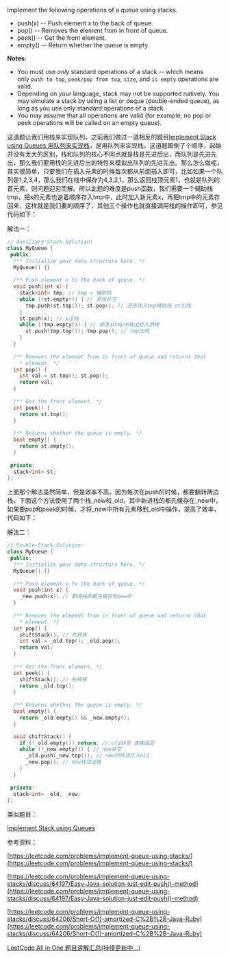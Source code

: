 Implement the following operations of a queue using stacks.

- push(x) -- Push element x to the back of queue.
- pop() -- Removes the element from in front of queue.
- peek() -- Get the front element.
- empty() -- Return whether the queue is empty.

**Notes:**

- You must use _only_ standard operations of a stack -- which means only `push to top`, `peek/pop from top`, `size`, and `is empty` operations are valid.
- Depending on your language, stack may not be supported natively. You may simulate a stack by using a list or deque (double-ended queue), as long as you use only standard operations of a stack.
- You may assume that all operations are valid (for example, no pop or peek operations will be called on an empty queue).

这道题让我们用栈来实现队列，之前我们做过一道相反的题目[Implement Stack using Queues 用队列来实现栈](http://www.cnblogs.com/grandyang/p/4568796.html)，是用队列来实现栈。这道题颠倒了个顺序，起始并没有太大的区别，栈和队列的核心不同点就是栈是先进后出，而队列是先进先出，那么我们要用栈的先进后出的特性来模拟出队列的先进先出。那么怎么做呢，其实很简单，只要我们在插入元素的时候每次都从前面插入即可，比如如果一个队列是1,2,3,4，那么我们在栈中保存为4,3,2,1，那么返回栈顶元素1，也就是队列的首元素，则问题迎刃而解。所以此题的难度是push函数，我们需要一个辅助栈tmp，把s的元素也逆着顺序存入tmp中，此时加入新元素x，再把tmp中的元素存回来，这样就是我们要的顺序了，其他三个操作也就直接调用栈的操作即可，参见代码如下：

解法一：

```cpp
// Auxiliary-Stack-Solution:
class MyQueue {
 public:
  /** Initialize your data structure here. */
  MyQueue() {}
    
  /** Push element x to the back of queue. */
  void push(int x) {
    stack<int> tmp; // tmp = 辅助栈
    while (!st.empty()) { // 原栈非空
      tmp.push(st.top()); st.pop(); // 逆序存入tmp辅助栈 st出栈
    }
    st.push(x); // x压栈
    while (!tmp.empty()) { // 顺序从tmp中取出存入原栈
      st.push(tmp.top()); tmp.pop(); // tmp出栈
    }
  }
    
  /** Removes the element from in front of queue and returns that
    * element. */
  int pop() {
    int val = st.top(); st.pop();
    return val;
  }
    
  /** Get the front element. */
  int peek() {
    return st.top();
  }
    
  /** Returns whether the queue is empty. */
  bool empty() {
    return st.empty();
  }
    
 private:
  stack<int> st;
};
```

上面那个解法虽然简单，但是效率不高，因为每次在push的时候，都要翻转两边栈，下面这个方法使用了两个栈_new和_old，其中新进栈的都先缓存在_new中，如果要pop和peek的时候，才将_new中所有元素移到_old中操作，提高了效率，代码如下：

解法二：

```cpp
// Double-Stack-Solution:
class MyQueue {
 public:
  /** Initialize your data structure here. */
  MyQueue() {}
    
  /** Push element x to the back of queue. */
  void push(int x) {
    _new.push(x); // 新进栈的都先缓存到new中
  }
    
  /** Removes the element from in front of queue and returns that
    * element. */
  int pop() {
    shiftStack(); // 先转移
    int val = _old.top(); _old.pop();
    return val;
  }
    
  /** Get the front element. */
  int peek() {
    shiftStack(); // 先转移
    return _old.top();
  }
    
  /** Returns whether the queue is empty. */
  bool empty() {
    return _old.empty() && _new.empty();
  }

  void shiftStack() {
    if (!_old.empty()) return; // old非空 直接返回
    while (!_new.empty()) { // new非空
      _old.push(_new.top()); // new的栈顶压入old
      _new.pop(); // new栈顶出栈
    }
  }
    
 private:
  stack<int> _old, _new;
};
```

类似题目：

[Implement Stack using Queues](http://www.cnblogs.com/grandyang/p/4568796.html)

参考资料：

[https://leetcode.com/problems/implement-queue-using-stacks/](https://leetcode.com/problems/implement-queue-using-stacks/)

[](https://leetcode.com/problems/implement-queue-using-stacks/discuss/64197/Easy-Java-solution-just-edit-push()-method)[https://leetcode.com/problems/implement-queue-using-stacks/discuss/64197/Easy-Java-solution-just-edit-push()-method](https://leetcode.com/problems/implement-queue-using-stacks/discuss/64197/Easy-Java-solution-just-edit-push()-method)

[](https://leetcode.com/problems/implement-queue-using-stacks/discuss/64206/Short-O(1)-amortized-C%2B%2B-Java-Ruby)[https://leetcode.com/problems/implement-queue-using-stacks/discuss/64206/Short-O(1)-amortized-C%2B%2B-Java-Ruby](https://leetcode.com/problems/implement-queue-using-stacks/discuss/64206/Short-O(1)-amortized-C%2B%2B-Java-Ruby)

[LeetCode All in One 题目讲解汇总(持续更新中...)](http://www.cnblogs.com/grandyang/p/4606334.html)